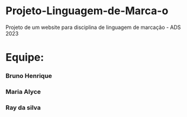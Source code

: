 # Projeto-Linguagem-de-Marca-o
Projeto de um website para disciplina de linguagem de marcação - ADS 2023

# Equipe:
### Bruno Henrique <br>
### Maria Alyce <br>
### Ray da silva<br>
